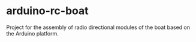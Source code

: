 # arduino-rc-boat
Project for the assembly of radio directional modules of the boat based on the Arduino platform.

